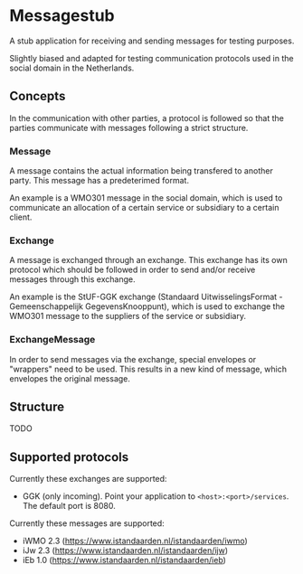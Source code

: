 # Messagestub

A stub application for receiving and sending messages for testing purposes.

Slightly biased and adapted for testing communication protocols used in the social domain in the Netherlands.

## Concepts

In the communication with other parties, a protocol is followed so that the parties communicate with messages following a
strict structure.

### Message

A message contains the actual information being transfered to another party. This message has a predeterimed format.

An example is a WMO301 message in the social domain, which is used to communicate an allocation of a certain service
or subsidiary to a certain client.

### Exchange

A message is exchanged through an exchange. This exchange has its own protocol which should be followed in order to send
and/or receive messages through this exchange.

An example is the StUF-GGK exchange (Standaard UitwisselingsFormat - Gemeenschappelijk GegevensKnooppunt), which is used
to exchange the WMO301 message to the suppliers of the service or subsidiary.

### ExchangeMessage

In order to send messages via the exchange, special envelopes or "wrappers" need to be used. This results in a new kind
of message, which envelopes the original message.

## Structure

TODO

## Supported protocols

Currently these exchanges are supported:

- GGK (only incoming). Point your application to `<host>:<port>/services`. The default port is 8080.

Currently these messages are supported:

- iWMO 2.3 (https://www.istandaarden.nl/istandaarden/iwmo)
- iJw 2.3 (https://www.istandaarden.nl/istandaarden/ijw)
- iEb 1.0 (https://www.istandaarden.nl/istandaarden/ieb)